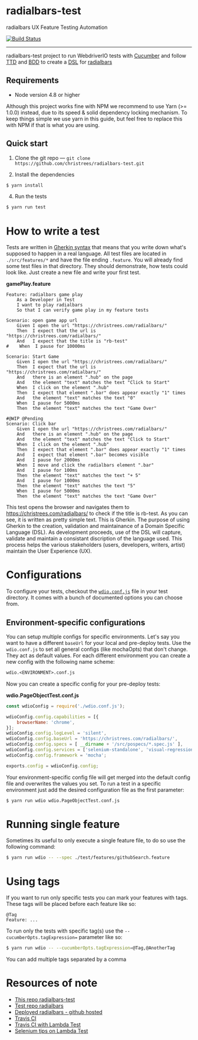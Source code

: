 # radialbars-test
radialbars UX Feature Testing Automation

[![Build Status](https://travis-ci.org/christrees/radialbars-test.svg?branch=master)](https://travis-ci.org/christrees/radialbars-test)

***

radialbars-test project to run WebdriverIO tests with [Cucumber](https://cucumber.io/) and follow [TTD](https://en.wikipedia.org/wiki/Test-driven_development) and [BDD](http://en.wikipedia.org/wiki/Behavior-driven_development) to create a [DSL](https://en.wikipedia.org/wiki/Domain-specific_language) for [radialbars](https://github.com/christrees/radialbars)

## Requirements

- Node version 4.8 or higher

Although this project works fine with NPM we recommend to use Yarn (>= 1.0.0) instead,  due to its speed & solid dependency locking mechanism. To keep things simple we use yarn in this guide, but feel free to replace this with NPM if that is what you are using.

## Quick start

1. Clone the git repo — `git clone https://github.com/christrees/radialbars-test.git`

2. Install the dependencies 

```sh
$ yarn install
```

4. Run the tests

```sh
$ yarn run test
```


# How to write a test

Tests are written in [Gherkin syntax](https://cucumber.io/docs/reference)
that means that you write down what's supposed to happen in a real language. All test files are located in
`./src/features/*` and have the file ending `.feature`. You will already find some test files in that
directory. They should demonstrate, how tests could look like. Just create a new file and write your first
test.

__gamePlay.feature__
```gherkin
Feature: radialbars game play
    As a Developer in Test
    I want to play radialbars
    So that I can verify game play in my feature tests

Scenario: open game app url
    Given I open the url "https://christrees.com/radialbars/"
    Then  I expect that the url is "https://christrees.com/radialbars/"
    And   I expect that the title is "rb-test"
#    When  I pause for 10000ms

Scenario: Start Game
    Given I open the url "https://christrees.com/radialbars/"
    Then  I expect that the url is "https://christrees.com/radialbars/"
    And   there is an element ".hub" on the page
    And   the element "text" matches the text "Click to Start"
    When  I click on the element ".hub"
    Then  I expect that element ".bar" does appear exactly "1" times
    And   the element "text" matches the text "0"
    When  I pause for 5000ms
    Then  the element "text" matches the text "Game Over"

#@WIP @Pending
Scenario: Click bar
    Given I open the url "https://christrees.com/radialbars/"
    And   there is an element ".hub" on the page
    And   the element "text" matches the text "Click to Start"
    When  I click on the element ".hub"
    Then  I expect that element ".bar" does appear exactly "1" times
    And   I expect that element ".bar" becomes visible
    And   I pause for 2000ms
    When  I move and click the radialbars element ".bar"
    And   I pause for 100ms
    Then  the element "text" matches the text "+ 5"
    And   I pause for 1000ms
    Then  the element "text" matches the text "5"
    When  I pause for 5000ms
    Then  the element "text" matches the text "Game Over"

```

This test opens the browser and navigates them to https://christrees.com/radialbars/ to check if the title is rb-test. As you can see, it is written as pretty simple text.  This is Gherkin.  The purpose of using Gherkin to the creation, validation and maintainance of a Domain Specific Language (DSL).  As development proceeds, use of the DSL will capture, validate and maintain a consistant discription of the language used.  This process helps the various stakeholders (users, developers, writers, artist) maintain the User Experience (UX).

# Configurations

To configure your tests, checkout the [`wdio.conf.js`](https://github.com/webdriverio/cucumber-boilerplate/blob/master/wdio.conf.js) file in your test directory. It comes with a bunch of documented options you can choose from.

## Environment-specific configurations

You can setup multiple configs for specific environments. Let's say you want to have a different `baseUrl` for
your local and pre-deploy tests. Use the `wdio.conf.js` to set all general configs (like mochaOpts) that don't change.
They act as default values. For each different environment you can create a new config with the following name
scheme:

```txt
wdio.<ENVIRONMENT>.conf.js
```

Now you can create a specific config for your pre-deploy tests:

__wdio.PageObjectTest.conf.js__
```js
const wdioConfig = require('./wdio.conf.js');

wdioConfig.config.capabilities = [{
    browserName: 'chrome',
}];
wdioConfig.config.logLevel = 'silent',
wdioConfig.config.baseUrl = 'https://christrees.com/radialbars/',
wdioConfig.config.specs = [ __dirname + '/src/pospecs/*.spec.js' ],
wdioConfig.config.services = ['selenium-standalone', 'visual-regression'];
wdioConfig.config.framework = 'mocha';

exports.config = wdioConfig.config;
```

Your environment-specific config file will get merged into the default config file and overwrites the values you set.
To run a test in a specific environment just add the desired configuration file as the first parameter:

```sh
$ yarn run wdio wdio.PageObjectTest.conf.js
```

# Running single feature
Sometimes its useful to only execute a single feature file, to do so use the following command:

```sh
$ yarn run wdio -- --spec ./test/features/githubSearch.feature
```


# Using tags

If you want to run only specific tests you can mark your features with tags. These tags will be placed before each feature like so:

```gherkin
@Tag
Feature: ...
```

To run only the tests with specific tag(s) use the `--cucumberOpts.tagExpression=` parameter like so:

```sh
$ yarn run wdio -- --cucumberOpts.tagExpression=@Tag,@AnotherTag
```

You can add multiple tags separated by a comma

# Resources of note

- [This repo radialbars-test](https://github.com/christrees/radialbars-test)
- [Test repo radialbars](https://github.com/christrees/radialbars)
- [Deployed radialbars - github hosted](https://christrees.com/radialbars/)
- [Travis CI](https://travis-ci.org/)
- [Travis CI with Lambda Test](https://www.lambdatest.com/support/docs/travis-ci-with-lambdatest/)
- [Selenium tips on Lambda Test](https://www.lambdatest.com/blog/tips-for-test-automation-with-selenium/)

